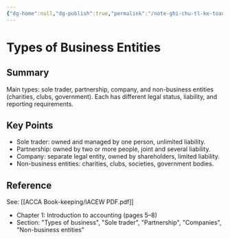 ```yaml
---
{"dg-home":null,"dg-publish":true,"permalink":"/note-ghi-chu-tl-ke-toan-chua-pl/types-of-business-entities/","dgPassFrontmatter":true,"noteIcon":""}
---
```



# Types of Business Entities

## Summary
Main types: sole trader, partnership, company, and non-business entities (charities, clubs, government). Each has different legal status, liability, and reporting requirements.

## Key Points
- Sole trader: owned and managed by one person, unlimited liability.
- Partnership: owned by two or more people, joint and several liability.
- Company: separate legal entity, owned by shareholders, limited liability.
- Non-business entities: charities, clubs, societies, government bodies.

## Reference
See: [[ACCA Book-keeping/IACEW PDF.pdf]]  
- Chapter 1: Introduction to accounting (pages 5–8)
- Section: "Types of business", "Sole trader", "Partnership", "Companies", "Non-business entities"